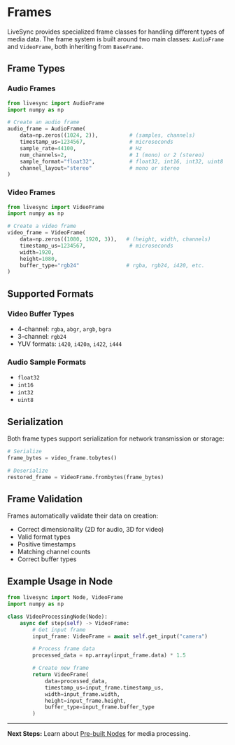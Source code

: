 # Frames

LiveSync provides specialized frame classes for handling different types of media data. The frame system is built around two main classes: `AudioFrame` and `VideoFrame`, both inheriting from `BaseFrame`.

## Frame Types

### Audio Frames

```python
from livesync import AudioFrame
import numpy as np

# Create an audio frame
audio_frame = AudioFrame(
    data=np.zeros((1024, 2)),          # (samples, channels)
    timestamp_us=1234567,              # microseconds
    sample_rate=44100,                 # Hz
    num_channels=2,                    # 1 (mono) or 2 (stereo)
    sample_format="float32",           # float32, int16, int32, uint8
    channel_layout="stereo"            # mono or stereo
)
```

### Video Frames

```python
from livesync import VideoFrame
import numpy as np

# Create a video frame
video_frame = VideoFrame(
    data=np.zeros((1080, 1920, 3)),   # (height, width, channels)
    timestamp_us=1234567,              # microseconds
    width=1920,
    height=1080,
    buffer_type="rgb24"               # rgba, rgb24, i420, etc.
)
```

## Supported Formats

### Video Buffer Types

- 4-channel: `rgba`, `abgr`, `argb`, `bgra`
- 3-channel: `rgb24`
- YUV formats: `i420`, `i420a`, `i422`, `i444`

### Audio Sample Formats

- `float32`
- `int16`
- `int32`
- `uint8`

## Serialization

Both frame types support serialization for network transmission or storage:

```python
# Serialize
frame_bytes = video_frame.tobytes()

# Deserialize
restored_frame = VideoFrame.frombytes(frame_bytes)
```

## Frame Validation

Frames automatically validate their data on creation:

- Correct dimensionality (2D for audio, 3D for video)
- Valid format types
- Positive timestamps
- Matching channel counts
- Correct buffer types

## Example Usage in Node

```python
from livesync import Node, VideoFrame
import numpy as np

class VideoProcessingNode(Node):
    async def step(self) -> VideoFrame:
        # Get input frame
        input_frame: VideoFrame = await self.get_input("camera")

        # Process frame data
        processed_data = np.array(input_frame.data) * 1.5

        # Create new frame
        return VideoFrame(
            data=processed_data,
            timestamp_us=input_frame.timestamp_us,
            width=input_frame.width,
            height=input_frame.height,
            buffer_type=input_frame.buffer_type
        )
```

---

**Next Steps:** Learn about [Pre-built Nodes](../reference/prebuilt-nodes.md) for media processing.
